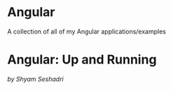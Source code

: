 # Angular
A collection of all of my Angular applications/examples

<h1>Angular: Up and Running</h1>
<i>by Shyam Seshadri </i>
<br>
<br>
<p> 
</p> 

